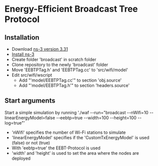 # Energy-Efficient Broadcast Tree Protocol

## Installation
- Download [ns-3 version 3.31](https://www.nsnam.org/releases/3.31)
- [Install ns-3](https://www.nsnam.org/wiki/Installation)
- Create folder 'broadcast' in scratch folder
- Clone repository to the newly 'broadcast' folder
- Move 'EEBTPTag.h' and 'EEBTPTag.cc' to 'src/wifi/model'
- Edit src/wifi/wscript
    - Add "'model/EEBTPTag.cc'" to section 'obj.source'
    - Add "'model/EEBTPTag.h'" to section 'headers.source'

## Start arguments
Start a simple simulation by running './waf --run="broadcast --nWifi=10 --linearEnergyModel=false --eebtp=true --width=100 --height=100 --log=true"'

- 'nWifi' specifies the number of Wi-Fi stations to simulate
- 'linearEnergyModel' specifies if the 'CustomTxEnergyModel' is used (false) or not (true)
- With 'eebtp=true' the EEBT-Protocol is used
- 'width' and 'height' is used to set the area where the nodes are deployed
